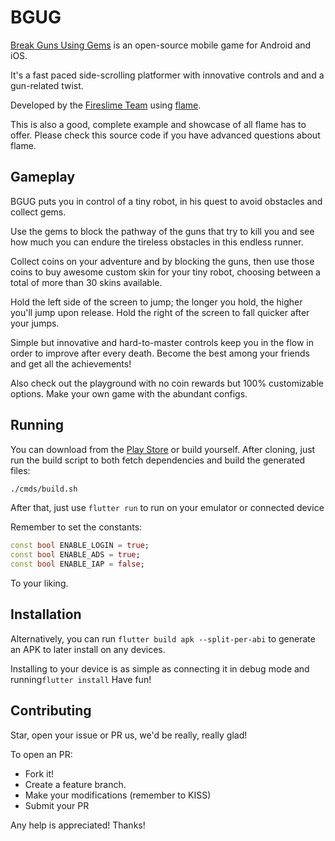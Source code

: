
# BGUG

[Break Guns Using Gems](https://fireslime.xyz/games/bgug) is an open-source mobile game for Android and iOS.

It's a fast paced side-scrolling platformer with innovative controls and and a gun-related twist.

Developed by the [Fireslime Team](https://fireslime.xyz) using [flame](https://flame-engine.org).

This is also a good, complete example and showcase of all flame has to offer. Please check this source code if you have advanced questions about flame.

## Gameplay

BGUG puts you in control of a tiny robot, in his quest to avoid obstacles and collect gems.

Use the gems to block the pathway of the guns that try to kill you and see how much you can endure the tireless obstacles in this endless runner.

Collect coins on your adventure and by blocking the guns, then use those coins to buy awesome custom skin for your tiny robot, choosing between a total of more than 30 skins available.

Hold the left side of the screen to jump; the longer you hold, the higher you'll jump upon release. Hold the right of the screen to fall quicker after your jumps.

Simple but innovative and hard-to-master controls keep you in the flow in order to improve after every death. Become the best among your friends and get all the achievements!

Also check out the playground with no coin rewards but 100% customizable options. Make your own game with the abundant configs.

## Running

You can download from the [Play Store](https://play.google.com/store/apps/details?id=xyz.luan.bgug) or build yourself. After cloning, just run the build script to both fetch dependencies and build the generated files:

```bash
./cmds/build.sh
```

After that, just use `flutter run` to run on your emulator or connected device

Remember to set the constants:

```dart
const bool ENABLE_LOGIN = true;
const bool ENABLE_ADS = true;
const bool ENABLE_IAP = false;
```

To your liking.

## Installation

Alternatively, you can run `flutter build apk --split-per-abi` to generate an APK to later install on any devices. 

Installing to your device is as simple as connecting it in debug mode and running`flutter install`
Have fun!

## Contributing

Star, open your issue or PR us, we'd be really, really glad!

To open an PR:

 * Fork it!
 * Create a feature branch.
 * Make your modifications (remember to KISS)
 * Submit your PR

Any help is appreciated! Thanks!
